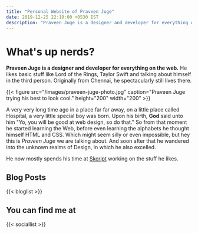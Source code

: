 ```yaml
---
title: "Personal Website of Praveen Juge"
date: 2019-12-25 22:10:00 +0530 IST
description: "Praveen Juge is a designer and developer for everything on the web."
---
```


# What's up nerds?

**Praveen Juge is a designer and developer for everything on the web.**
He likes basic stuff like Lord of the Rings, Taylor Swift and talking about himself in the third person. Originally from Chennai, he spectacularly still lives there.

{{< figure src="/images/praveen-juge-photo.jpg" caption="Praveen Juge trying his best to look cool." height="200" width="200" >}}

A very very long time ago in a place far far away, on a little place called Hospital, a very little special boy was born. Upon his birth, **God** said unto him "Yo, you will be good at web design, so do that." So from that moment he started learning the Web, before even learning the alphabets he thought himself HTML and CSS. Which might seem silly or even impossible, but hey this is _Praveen Juge_ we are talking about. And soon after that he wandered into the unknown realms of Design, in which he also excelled.

He now mostly spends his time at [Skcript](https://www.skcript.com/) working on the stuff he likes.

## Blog Posts

{{< bloglist >}}

## You can find me at

{{< sociallist >}}
